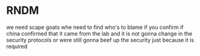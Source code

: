 # RNDM

we need scape goats whe need to find who's to blame if
you confirm if china confirmed that it came from the lab
and it is not gonna change in the security protocols
or were still gonna beef up the security just because it is
required
